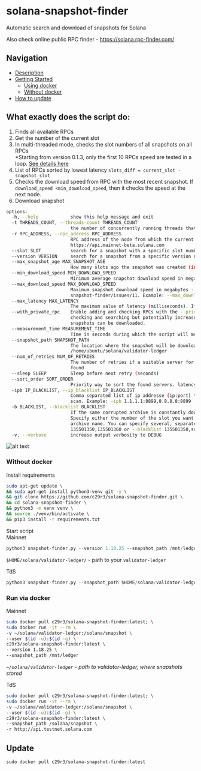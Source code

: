 # solana-snapshot-finder
Automatic search and download of snapshots for Solana  

Also check online public RPC finder - https://solana.rpc-finder.com/

## Navigation  

* [Description](#what-exactly-does-the-script-do)
* [Getting Started]()
    - [Using docker](#run-via-docker)  
    - [Without docker](#without-docker)  
* [How to update](#update)

## What exactly does the script do:  
1. Finds all available RPCs  
2. Get the number of the current slot  
3. In multi-threaded mode, checks the slot numbers of all snapshots on all RPCs  
*Starting from version 0.1.3, only the first 10 RPCs speed are tested in a loop. [See details here](https://github.com/c29r3/solana-snapshot-finder/releases/tag/0.1.3)
5. List of RPCs sorted by lowest latency
`slots_diff = current_slot - snapshot_slot`
5. Checks the download speed from RPC with the most recent snapshot. If `download_speed <min_download_speed`, then it checks the speed at the next node.  
6. Download snapshot  
```bash
options:
  -h, --help            show this help message and exit
  -t THREADS_COUNT, --threads-count THREADS_COUNT
                        the number of concurrently running threads that check snapshots for rpc nodes
  -r RPC_ADDRESS, --rpc_address RPC_ADDRESS
                        RPC address of the node from which the current slot number will be taken
                        https://api.mainnet-beta.solana.com
  --slot SLOT           search for a snapshot with a specific slot number (useful for network restarts)
  --version VERSION     search for a snapshot from a specific version node
  --max_snapshot_age MAX_SNAPSHOT_AGE
                        How many slots ago the snapshot was created (in slots)
  --min_download_speed MIN_DOWNLOAD_SPEED
                        Minimum average snapshot download speed in megabytes
  --max_download_speed MAX_DOWNLOAD_SPEED
                        Maximum snapshot download speed in megabytes - https://github.com/c29r3/solana-
                        snapshot-finder/issues/11. Example: --max_download_speed 192
  --max_latency MAX_LATENCY
                        The maximum value of latency (milliseconds). If latency > max_latency --> skip
  --with_private_rpc    Enable adding and checking RPCs with the --private-rpc option.This slow down
                        checking and searching but potentially increases the number of RPCs from which
                        snapshots can be downloaded.
  --measurement_time MEASUREMENT_TIME
                        Time in seconds during which the script will measure the download speed
  --snapshot_path SNAPSHOT_PATH
                        The location where the snapshot will be downloaded (absolute path). Example:
                        /home/ubuntu/solana/validator-ledger
  --num_of_retries NUM_OF_RETRIES
                        The number of retries if a suitable server for downloading the snapshot was not
                        found
  --sleep SLEEP         Sleep before next retry (seconds)
  --sort_order SORT_ORDER
                        Priority way to sort the found servers. latency or slots_diff
  -ipb IP_BLACKLIST, --ip_blacklist IP_BLACKLIST
                        Comma separated list of ip addresse (ip:port) that will be excluded from the
                        scan. Example: -ipb 1.1.1.1:8899,8.8.8.8:8899
  -b BLACKLIST, --blacklist BLACKLIST
                        If the same corrupted archive is constantly downloaded, you can exclude it.
                        Specify either the number of the slot you want to exclude, or the hash of the
                        archive name. You can specify several, separated by commas. Example: -b
                        135501350,135501360 or --blacklist 135501350,some_hash
  -v, --verbose         increase output verbosity to DEBUG
```
![alt text](https://raw.githubusercontent.com/c29r3/solana-snapshot-finder/aec9a59a7517a5049fa702675bdc8c770acbef99/2021-07-23_22-38.png?raw=true)

### Without docker   
Install requirements  
```bash
sudo apt-get update \
&& sudo apt-get install python3-venv git -y \
&& git clone https://github.com/c29r3/solana-snapshot-finder.git \
&& cd solana-snapshot-finder \
&& python3 -m venv venv \
&& source ./venv/bin/activate \
&& pip3 install -r requirements.txt
```

Start script  
Mainnet  
```python
python3 snapshot-finder.py --version 1.18.25 --snapshot_path /mnt/ledger
``` 
`$HOME/solana/validator-ledger/` - path to your `validator-ledger`

TdS  
```python
python3 snapshot-finder.py --snapshot_path $HOME/solana/validator-ledger -r http://api.testnet.solana.com
``` 

### Run via docker  
Mainnet  
```bash
sudo docker pull c29r3/solana-snapshot-finder:latest; \
sudo docker run -it --rm \
-v ~/solana/validator-ledger:/solana/snapshot \
--user $(id -u):$(id -g) \
c29r3/solana-snapshot-finder:latest \
--version 1.18.25 \
--snapshot_path /mnt/ledger
```
*`~/solana/validator-ledger` - path to validator-ledger, where snapshots stored*

TdS  
```bash
sudo docker pull c29r3/solana-snapshot-finder:latest; \
sudo docker run -it --rm \
-v ~/solana/validator-ledger:/solana/snapshot \
--user $(id -u):$(id -g) \
c29r3/solana-snapshot-finder:latest \
--snapshot_path /solana/snapshot \
-r http://api.testnet.solana.com
```

## Update  
`sudo docker pull c29r3/solana-snapshot-finder:latest`

